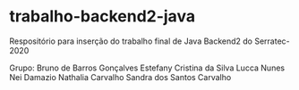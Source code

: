 # trabalho-backend2-java
Respositório para inserção do trabalho final de Java Backend2 do Serratec-2020

Grupo: 
Bruno de Barros Gonçalves
Estefany Cristina da Silva
Lucca Nunes
Nei Damazio
Nathalia Carvalho
Sandra dos Santos Carvalho
